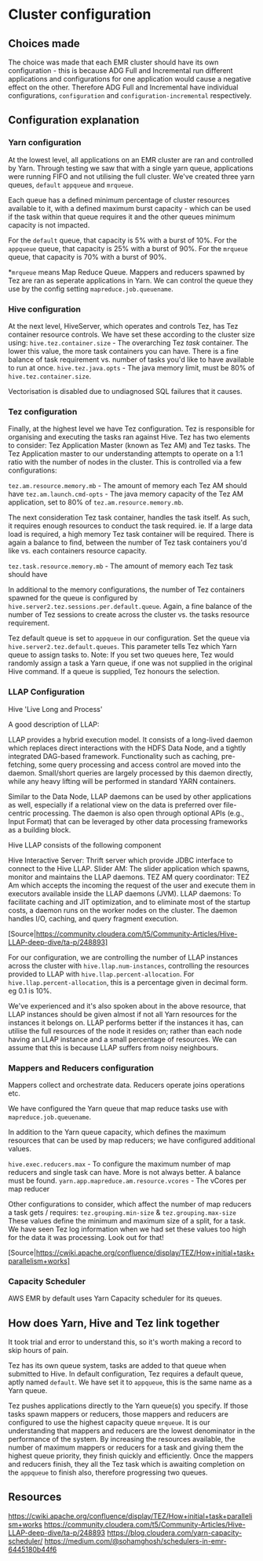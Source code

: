 # Cluster configuration

## Choices made

The choice was made that each EMR cluster should have its own configuration - this is because ADG Full and Incremental run different applications and configurations for one application would cause a negative effect on the other.
Therefore ADG Full and Incremental have individual configurations, `configuration` and `configuration-incremental` respectively.

## Configuration explanation

### Yarn configuration
At the lowest level, all applications on an EMR cluster are ran and controlled by Yarn. Through testing we saw that with a single yarn queue, applications were running FIFO and not utilising the full cluster.
We've created three yarn queues, `default` `appqueue` and `mrqueue`.

Each queue has a defined minimum percentage of cluster resources available to it, with a defined maximum burst capacity - which can be used if the task within that queue requires it and the other queues minimum capacity is not impacted.

For the `default` queue, that capacity is 5% with a burst of 10%.
For the `appqueue` queue, that capacity is 25% with a burst of 90%.
For the `mrqueue` queue, that capacity is 70% with a burst of 90%.

*`mrqueue` means Map Reduce Queue. Mappers and reducers spawned by Tez are ran as seperate applications in Yarn. We can control the queue they use by the config setting `mapreduce.job.queuename`.

### Hive configuration
At the next level, HiveServer, which operates and controls Tez, has Tez container resource controls. We have set these according to the cluster size using:
`hive.tez.container.size` - The overarching Tez *task* container. The lower this value, the more task containers you can have. There is a fine balance of task requirement vs. number of tasks you'd like to have available to run at once.
`hive.tez.java.opts` - The java memory limit, must be 80% of `hive.tez.container.size`.

Vectorisation is disabled due to undiagnosed SQL failures that it causes.

### Tez configuration
Finally, at the highest level we have Tez configuration. Tez is responsible for organising and executing the tasks ran against Hive.
Tez has two elements to consider: Tez Application Master (known as Tez AM) and Tez tasks.
The Tez Application master to our understanding attempts to operate on a 1:1 ratio with the number of nodes in the cluster. 
This is controlled via a few configurations:

`tez.am.resource.memory.mb` - The amount of memory each Tez AM should have
`tez.am.launch.cmd-opts` - The java memory capacity of the Tez AM application, set to 80% of `tez.am.resource.memory.mb`.

The next consideration Tez task container, handles the task itself. As such, it requires enough resources to conduct the task required. ie. If a large data load is required, a high memory Tez task container will be required.
There is again a balance to find, between the number of Tez task containers you'd like vs. each containers resource capacity.

`tez.task.resource.memory.mb` - The amount of memory each Tez task should have

In additional to the memory configurations, the number of Tez containers spawned for the queue is configured by `hive.server2.tez.sessions.per.default.queue`.
Again, a fine balance of the number of Tez sessions to create across the cluster vs. the tasks resource requirement.

Tez default queue is set to `appqueue` in our configuration. Set the queue via `hive.server2.tez.default.queues`.
This parameter tells Tez which Yarn queue to assign tasks to. Note: If you set two queues here, Tez would randomly assign a task a Yarn queue, if one was not supplied in the original Hive command. If a queue is supplied, Tez honours the selection.

### LLAP Configuration
Hive 'Live Long and Process'

A good description of LLAP:

LLAP provides a hybrid execution model. It consists of a long-lived daemon which replaces direct interactions with the HDFS Data Node, and a tightly integrated DAG-based framework.
Functionality such as caching, pre-fetching, some query processing and access control are moved into the daemon. Small/short queries are largely processed by this daemon directly, while any heavy lifting will be performed in standard YARN containers.

Similar to the Data Node, LLAP daemons can be used by other applications as well, especially if a relational view on the data is preferred over file-centric processing. The daemon is also open through optional APIs (e.g., Input Format) that can be leveraged by other data processing frameworks as a building block.

Hive LLAP consists of the following component

Hive Interactive Server: Thrift server which provide JDBC interface to connect to the Hive LLAP.
Slider AM: The slider application which spawns, monitor and maintains the LLAP daemons.
TEZ AM query coordinator: TEZ Am which accepts the incoming the request of the user and execute them in executors available inside the LLAP daemons (JVM).
LLAP daemons: To facilitate caching and JIT optimization, and to eliminate most of the startup costs, a daemon runs on the worker nodes on the cluster. The daemon handles I/O, caching, and query fragment execution.

[Source|https://community.cloudera.com/t5/Community-Articles/Hive-LLAP-deep-dive/ta-p/248893]

For our configuration, we are controlling the number of LLAP instances across the cluster with `hive.llap.num-instances`, controlling the resources provided to LLAP with `hive.llap.percent-allocation`.
For `hive.llap.percent-allocation`, this is a percentage given in decimal form. eg 0.1 is 10%.

We've experienced and it's also spoken about in the above resource, that LLAP instances should be given almost if not all Yarn resources for the instances it belongs on.
LLAP performs better if the instances it has, can utilise the full resources of the node it resides on; rather than each node having an LLAP instance and a small percentage of resources.
We can assume that this is because LLAP suffers from noisy neighbours.

### Mappers and Reducers configuration
Mappers collect and orchestrate data. Reducers operate joins operations etc.

We have configured the Yarn queue that map reduce tasks use with `mapreduce.job.queuename`.

In addition to the Yarn queue capacity, which defines the maximum resources that can be used by map reducers; we have configured additional values.

`hive.exec.reducers.max` - To configure the maximum number of map reducers and single task can have. More is not always better. A balance must be found.
`yarn.app.mapreduce.am.resource.vcores` - The vCores per map reducer

Other configurations to consider, which affect the number of map reducers a task gets / requires:
`tez.grouping.min-size` & `tez.grouping.max-size`
These values define the minimum and maximum size of a split, for a task. We have seen Tez log information when we had set these values too high for the data it was processing. Look out for that!

[Source|https://cwiki.apache.org/confluence/display/TEZ/How+initial+task+parallelism+works]

### Capacity Scheduler
AWS EMR by default uses Yarn Capacity scheduler for its queues.

## How does Yarn, Hive and Tez link together
It took trial and error to understand this, so it's worth making a record to skip hours of pain.

Tez has its own queue system, tasks are added to that queue when submitted to Hive. In default configuration, Tez requires a default queue, aptly named `default`.
We have set it to `appqueue`, this is the same name as a Yarn queue.

Tez pushes applications directly to the Yarn queue(s) you specify. If those tasks spawn mappers or reducers, those mappers and reducers are configured to use the highest capacity queue `mrqueue`.
It is our understanding that mappers and reducers are the lowest denominator in the performance of the system. By increasing the resources available, the number of maximum mappers or reducers for a task and giving them the highest queue priority, they finish quickly and efficiently.
Once the mappers and reducers finish, they all the Tez task which is awaiting completion on the `appqueue` to finish also, therefore progressing two queues.

## Resources
https://cwiki.apache.org/confluence/display/TEZ/How+initial+task+parallelism+works
https://community.cloudera.com/t5/Community-Articles/Hive-LLAP-deep-dive/ta-p/248893
https://blog.cloudera.com/yarn-capacity-scheduler/
https://medium.com/@sohamghosh/schedulers-in-emr-6445180b44f6
